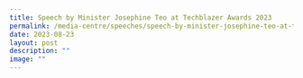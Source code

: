 ```yaml
---
title: Speech by Minister Josephine Teo at Techblazer Awards 2023
permalink: /media-centre/speeches/speech-by-minister-josephine-teo-at-techblazer-awards-2023/
date: 2023-08-23
layout: post
description: ""
image: ""
---
```

